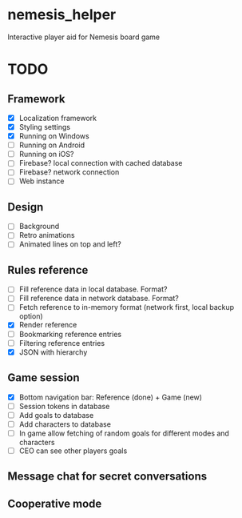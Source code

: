 # nemesis_helper

Interactive player aid for Nemesis board game

# TODO

## Framework
- [x] Localization framework
- [x] Styling settings
- [x] Running on Windows
- [ ] Running on Android
- [ ] Running on iOS?
- [ ] Firebase? local connection with cached database
- [ ] Firebase? network connection
- [ ] Web instance

## Design
- [ ] Background
- [ ] Retro animations
- [ ] Animated lines on top and left?

## Rules reference
- [ ] Fill reference data in local database. Format?
- [ ] Fill reference data in network database. Format?
- [ ] Fetch reference to in-memory format (network first, local backup option)
- [x] Render reference
- [ ] Bookmarking reference entries
- [ ] Filtering reference entries
- [x] JSON with hierarchy

## Game session 
- [x] Bottom navigation bar: Reference (done) + Game (new)
- [ ] Session tokens in database
- [ ] Add goals to database
- [ ] Add characters to database
- [ ] In game allow fetching of random goals for different modes and characters
- [ ] CEO can see other players goals

## Message chat for secret conversations

## Cooperative mode